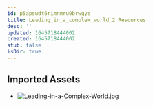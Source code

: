 ```yaml
---
id: p5apswdt6rimnmru0brwqye
title: Leading_in_a_complex_world_2 Resources
desc: ''
updated: 1645718444002
created: 1645718444002
stub: false
isDir: true
---
```

## Imported Assets
- ![Leading-in-a-Complex-World.jpg](/assets/leading-in-a-complex-world-vyyqajnx41ap.jpg)
